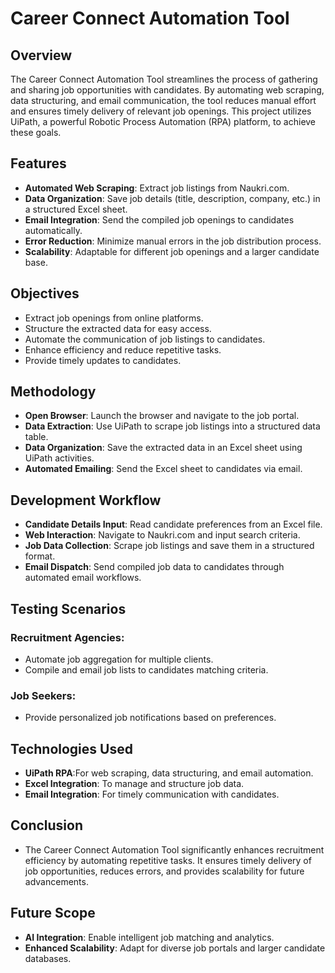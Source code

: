 #  Career Connect Automation Tool  
  
## Overview  
 
The Career Connect Automation Tool streamlines the process of gathering and sharing job opportunities with candidates. By automating web scraping, data structuring, and email communication, the tool reduces manual effort and ensures timely delivery of relevant job openings. This project utilizes UiPath, a powerful Robotic Process Automation (RPA) platform, to achieve these goals.

## Features  

* **Automated Web Scraping**: Extract job listings from Naukri.com.  
* **Data Organization**: Save job details (title, description, company, etc.) in a structured Excel sheet.  
* **Email Integration**: Send the compiled job openings to candidates automatically.  
* **Error Reduction**: Minimize manual errors in the job distribution process.  
* **Scalability**: Adaptable for different job openings and a larger candidate base.  

## Objectives  

* Extract job openings from online platforms.  
* Structure the extracted data for easy access.  
* Automate the communication of job listings to candidates.  
* Enhance efficiency and reduce repetitive tasks.  
* Provide timely updates to candidates.  

## Methodology  

* **Open Browser**: Launch the browser and navigate to the job portal.  
* **Data Extraction**: Use UiPath to scrape job listings into a structured data table.  
* **Data Organization**: Save the extracted data in an Excel sheet using UiPath activities.  
* **Automated Emailing**: Send the Excel sheet to candidates via email.  

## Development Workflow

* **Candidate Details Input**: Read candidate preferences from an Excel file.  
* **Web Interaction**: Navigate to Naukri.com and input search criteria.  
* **Job Data Collection**: Scrape job listings and save them in a structured format.  
* **Email Dispatch**: Send compiled job data to candidates through automated email workflows. 

## Testing Scenarios  

### Recruitment Agencies:
* Automate job aggregation for multiple clients.  
* Compile and email job lists to candidates matching criteria.  

### Job Seekers:
* Provide personalized job notifications based on preferences.  

## Technologies Used  
* **UiPath RPA**:For web scraping, data structuring, and email automation.  
* **Excel Integration**: To manage and structure job data.  
* **Email Integration**: For timely communication with candidates.  

## Conclusion
* The Career Connect Automation Tool significantly enhances recruitment efficiency by automating repetitive tasks. It ensures timely delivery of job opportunities, reduces errors, and provides scalability for future advancements.

## Future Scope  
* **AI Integration**: Enable intelligent job matching and analytics.
* **Enhanced Scalability**: Adapt for diverse job portals and larger candidate databases.
